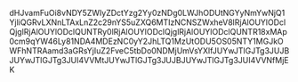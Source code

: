 dHJvamFuOi8vNDY5ZWIyZDctYzg2Yy0zNDg0LWJhODUtNGYyNmYwNjQ1YjliQGRvLXNnLTAxLnZ2c29nYS5uZXQ6MTIzNCNSZWxheV8lRjAlOUYlODclQjglRjAlOUYlODclQUNTRy0lRjAlOUYlODclQjglRjAlOUYlODclQUNTR18xMAp0cm9qYW46Ly81NDA4MDEzNC0yY2JhLTQ1MzUtODU5OS05NTY1MGJkOWFhNTRAamd3aGRsYjIuZ2FveC5tbDo0NDMjUmVsYXlfJUYwJTlGJTg3JUJBJUYwJTlGJTg3JUI4VVMtJUYwJTlGJTg3JUJBJUYwJTlGJTg3JUI4VVNfMjEK